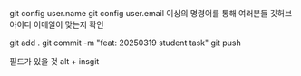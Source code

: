 git config user.name
git config user.email
이상의 명령어를 통해 여러분들 깃허브 아이디 이메일이 맞는지 확인

git add .
git commit -m "feat: 20250319 student task"
git push








필드가 있을 것
alt + insgit
